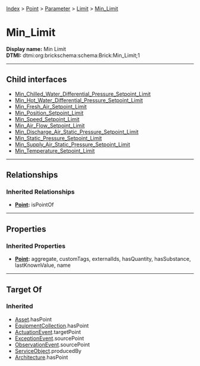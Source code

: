 [Index](../../../../Index.md) > [Point](../../../Point.md) > [Parameter](../../Parameter.md) > [Limit](../Limit.md) > [Min_Limit](#)
# Min_Limit

**Display name:** Min Limit<br />
**DTMI:** dtmi:org:brickschema:schema:Brick:Min_Limit;1

---

## Child interfaces
* [Min_Chilled_Water_Differential_Pressure_Setpoint_Limit](Min_Chilled_Water_Differential_Pressure_Setpoint_Limit.md)
* [Min_Hot_Water_Differential_Pressure_Setpoint_Limit](Min_Hot_Water_Differential_Pressure_Setpoint_Limit.md)
* [Min_Fresh_Air_Setpoint_Limit](Min_Fresh_Air_Setpoint_Limit.md)
* [Min_Position_Setpoint_Limit](../Position_Limit/Min_Position_Setpoint_Limit.md)
* [Min_Speed_Setpoint_Limit](../Speed_Setpoint_Limit/Min_Speed_Setpoint_Limit.md)
* [Min_Air_Flow_Setpoint_Limit](Min_Air_Flow_Setpoint_Limit/Min_Air_Flow_Setpoint_Limit.md)
* [Min_Discharge_Air_Static_Pressure_Setpoint_Limit](../Static_Pressure_Setpoint_Limit/Min_Static_Pressure_Setpoint_Limit/Min_Discharge_Air_Static_Pressure_Setpoint_Limit.md)
* [Min_Static_Pressure_Setpoint_Limit](../Static_Pressure_Setpoint_Limit/Min_Static_Pressure_Setpoint_Limit/Min_Static_Pressure_Setpoint_Limit.md)
* [Min_Supply_Air_Static_Pressure_Setpoint_Limit](../Static_Pressure_Setpoint_Limit/Min_Static_Pressure_Setpoint_Limit/Min_Supply_Air_Static_Pressure_Setpoint_Limit.md)
* [Min_Temperature_Setpoint_Limit](Min_Temperature_Setpoint_Limit/Min_Temperature_Setpoint_Limit.md)

---

## Relationships

### Inherited Relationships
* **[Point](../../../Point.md):** isPointOf

---

## Properties

### Inherited Properties
* **[Point](../../../Point.md):** aggregate, customTags, externalIds, hasQuantity, hasSubstance, lastKnownValue, name

---

## Target Of
### Inherited
* [Asset](../../../../Asset/Asset.md).hasPoint
* [EquipmentCollection](../../../../Collection/EquipmentCollection.md).hasPoint
* [ActuationEvent](../../../../Event/PointEvent/ActuationEvent.md).targetPoint
* [ExceptionEvent](../../../../Event/PointEvent/ExceptionEvent.md).sourcePoint
* [ObservationEvent](../../../../Event/PointEvent/ObservationEvent.md).sourcePoint
* [ServiceObject](../../../../Information/ServiceObject/ServiceObject.md).producedBy
* [Architecture](../../../../Space/Architecture/Architecture.md).hasPoint
